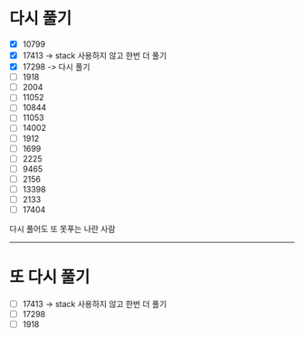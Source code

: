 # 다시 풀기

- [x] 10799
- [x] 17413 -> stack 사용하지 않고 한번 더 풀기
- [x] 17298 -> 다시 풀기
- [ ] 1918 
- [ ] 2004
- [ ] 11052
- [ ] 10844
- [ ] 11053
- [ ] 14002
- [ ] 1912
- [ ] 1699
- [ ] 2225
- [ ] 9465
- [ ] 2156
- [ ] 13398
- [ ] 2133
- [ ] 17404

다시 풀어도 또 못푸는 나란 사람

---

# 또 다시 풀기
- [ ] 17413 -> stack 사용하지 않고 한번 더 풀기
- [ ] 17298
- [ ] 1918